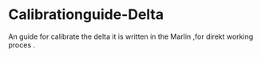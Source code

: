 Calibrationguide-Delta
======================

An guide for calibrate the delta it is written in the Marlin ,for direkt working proces .
